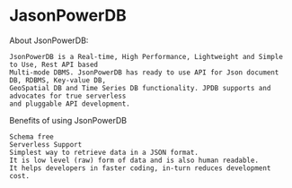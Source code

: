 # JasonPowerDB
About JsonPowerDB:


    JsonPowerDB is a Real-time, High Performance, Lightweight and Simple to Use, Rest API based
    Multi-mode DBMS. JsonPowerDB has ready to use API for Json document DB, RDBMS, Key-value DB, 
    GeoSpatial DB and Time Series DB functionality. JPDB supports and advocates for true serverless
    and pluggable API development.


Benefits of using JsonPowerDB




    Schema free
    Serverless Support
    Simplest way to retrieve data in a JSON format.
    It is low level (raw) form of data and is also human readable.
    It helps developers in faster coding, in-turn reduces development cost.
